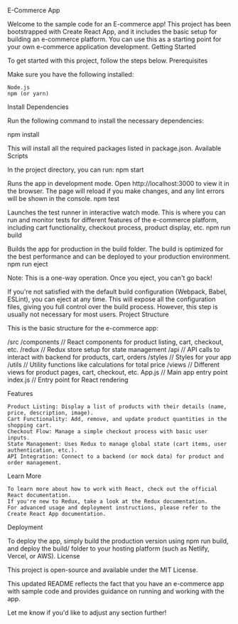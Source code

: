 E-Commerce App

Welcome to the sample code for an E-commerce app! This project has been bootstrapped with Create React App, and it includes the basic setup for building an e-commerce platform. You can use this as a starting point for your own e-commerce application development.
Getting Started

To get started with this project, follow the steps below.
Prerequisites

Make sure you have the following installed:

    Node.js
    npm (or yarn)

Install Dependencies

Run the following command to install the necessary dependencies:

npm install

This will install all the required packages listed in package.json.
Available Scripts

In the project directory, you can run:
npm start

Runs the app in development mode. Open http://localhost:3000 to view it in the browser. The page will reload if you make changes, and any lint errors will be shown in the console.
npm test

Launches the test runner in interactive watch mode. This is where you can run and monitor tests for different features of the e-commerce platform, including cart functionality, checkout process, product display, etc.
npm run build

Builds the app for production in the build folder. The build is optimized for the best performance and can be deployed to your production environment.
npm run eject

Note: This is a one-way operation. Once you eject, you can't go back!

If you're not satisfied with the default build configuration (Webpack, Babel, ESLint), you can eject at any time. This will expose all the configuration files, giving you full control over the build process. However, this step is usually not necessary for most users.
Project Structure

This is the basic structure for the e-commerce app:

/src
  /components        // React components for product listing, cart, checkout, etc.
  /redux            // Redux store setup for state management
  /api              // API calls to interact with backend for products, cart, orders
  /styles           // Styles for your app
  /utils            // Utility functions like calculations for total price
  /views            // Different views for product pages, cart, checkout, etc.
  App.js            // Main app entry point
  index.js          // Entry point for React rendering

Features

    Product Listing: Display a list of products with their details (name, price, description, image).
    Cart Functionality: Add, remove, and update product quantities in the shopping cart.
    Checkout Flow: Manage a simple checkout process with basic user inputs.
    State Management: Uses Redux to manage global state (cart items, user authentication, etc.).
    API Integration: Connect to a backend (or mock data) for product and order management.

Learn More

    To learn more about how to work with React, check out the official React documentation.
    If you're new to Redux, take a look at the Redux documentation.
    For advanced usage and deployment instructions, please refer to the Create React App documentation.

Deployment

To deploy the app, simply build the production version using npm run build, and deploy the build/ folder to your hosting platform (such as Netlify, Vercel, or AWS).
License

This project is open-source and available under the MIT License.

This updated README reflects the fact that you have an e-commerce app with sample code and provides guidance on running and working with the app.

Let me know if you'd like to adjust any section further!
